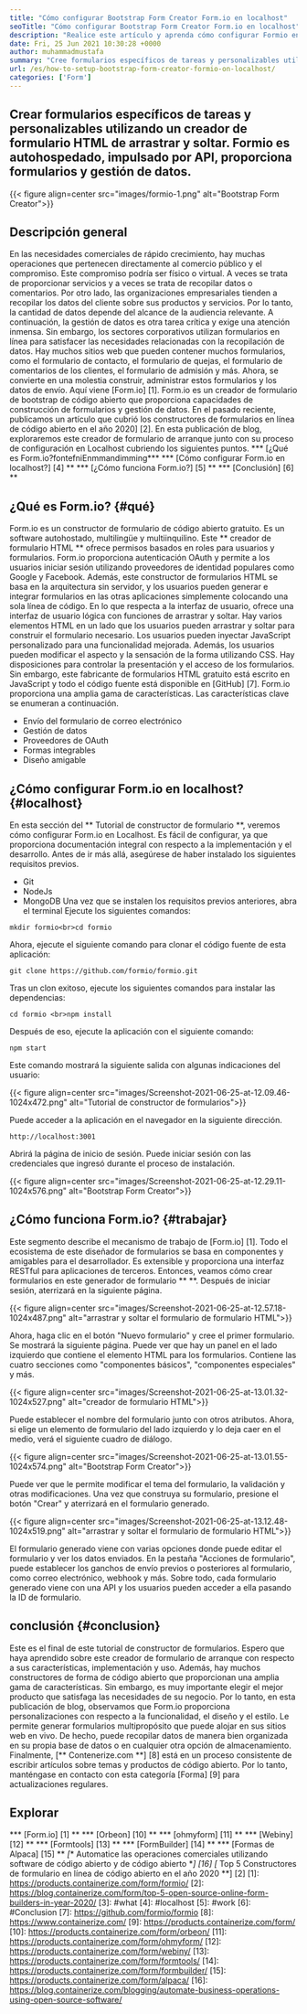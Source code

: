 ```yaml
---
title: "Cómo configurar Bootstrap Form Creator Form.io en localhost" 
seoTitle: "Cómo configurar Bootstrap Form Creator Form.io en localhost" 
description: "Realice este artículo y aprenda cómo configurar Formio en Localhost. Este creador de formulario Bootstrap es gratuito, extensible y ofrece integraciones de terceros." 
date: Fri, 25 Jun 2021 10:30:28 +0000
author: muhammadmustafa
summary: "Cree formularios específicos de tareas y personalizables utilizando un generador de formulario HTML de arrastrar y soltar. Formio es autohospedado, impulsado por API, proporciona formularios y gestión de datos." 
url: /es/how-to-setup-bootstrap-form-creator-formio-on-localhost/
categories: ['Form']
---
```


## Crear formularios específicos de tareas y personalizables utilizando un creador de formulario HTML de arrastrar y soltar. Formio es autohospedado, impulsado por API, proporciona formularios y gestión de datos.

{{< figure align=center src="images/formio-1.png" alt="Bootstrap Form Creator">}}


## **Descripción general**
En las necesidades comerciales de rápido crecimiento, hay muchas operaciones que pertenecen directamente al comercio público y el compromiso. Este compromiso podría ser físico o virtual. A veces se trata de proporcionar servicios y a veces se trata de recopilar datos o comentarios. Por otro lado, las organizaciones empresariales tienden a recopilar los datos del cliente sobre sus productos y servicios. Por lo tanto, la cantidad de datos depende del alcance de la audiencia relevante. A continuación, la gestión de datos es otra tarea crítica y exige una atención inmensa.
Sin embargo, los sectores corporativos utilizan formularios en línea para satisfacer las necesidades relacionadas con la recopilación de datos. Hay muchos sitios web que pueden contener muchos formularios, como el formulario de contacto, el formulario de quejas, el formulario de comentarios de los clientes, el formulario de admisión y más. Ahora, se convierte en una molestia construir, administrar estos formularios y los datos de envío. Aquí viene [Form.io] [1]. Form.io es un creador de formulario de bootstrap de código abierto que proporciona capacidades de construcción de formularios y gestión de datos. En el pasado reciente, publicamos un artículo que cubrió los constructores de formularios en línea de código abierto en el año 2020] [2]. En esta publicación de blog, exploraremos este creador de formulario de arranque junto con su proceso de configuración en Localhost cubriendo los siguientes puntos.
  *** [¿Qué es Form.io?fontefniEnmmandimming***
  *** [Cómo configurar Form.io en localhost?] [4] **
  *** [¿Cómo funciona Form.io?] [5] **
  *** [Conclusión] [6] **

## ¿Qué es Form.io? {#qué}
Form.io es un constructor de formulario de código abierto gratuito. Es un software autohostado, multilingüe y multiinquilino. Este ** creador de formulario HTML ** ofrece permisos basados ​​en roles para usuarios y formularios. Form.io proporciona autenticación OAuth y permite a los usuarios iniciar sesión utilizando proveedores de identidad populares como Google y Facebook. Además, este constructor de formularios HTML se basa en la arquitectura sin servidor, y los usuarios pueden generar e integrar formularios en las otras aplicaciones simplemente colocando una sola línea de código. En lo que respecta a la interfaz de usuario, ofrece una interfaz de usuario lógica con funciones de arrastrar y soltar. Hay varios elementos HTML en un lado que los usuarios pueden arrastrar y soltar para construir el formulario necesario. Los usuarios pueden inyectar JavaScript personalizado para una funcionalidad mejorada. Además, los usuarios pueden modificar el aspecto y la sensación de la forma utilizando CSS. Hay disposiciones para controlar la presentación y el acceso de los formularios. Sin embargo, este fabricante de formularios HTML gratuito está escrito en JavaScript y todo el código fuente está disponible en [GitHub] [7].
Form.io proporciona una amplia gama de características. Las características clave se enumeran a continuación.
  * Envío del formulario de correo electrónico
  * Gestión de datos
  * Proveedores de OAuth
  * Formas integrables
  * Diseño amigable

## ¿Cómo configurar Form.io en localhost? {#localhost}
En esta sección del ** Tutorial de constructor de formulario **, veremos cómo configurar Form.io en Localhost. Es fácil de configurar, ya que proporciona documentación integral con respecto a la implementación y el desarrollo.
Antes de ir más allá, asegúrese de haber instalado los siguientes requisitos previos.
  * Git
  * NodeJs
  * MongoDB
Una vez que se instalen los requisitos previos anteriores, abra el terminal Ejecute los siguientes comandos:
```
mkdir formio<br>cd formio
```
Ahora, ejecute el siguiente comando para clonar el código fuente de esta aplicación:
```
git clone https://github.com/formio/formio.git
```
Tras un clon exitoso, ejecute los siguientes comandos para instalar las dependencias:
```
cd formio <br>npm install
```
Después de eso, ejecute la aplicación con el siguiente comando:
```
npm start 
```
Este comando mostrará la siguiente salida con algunas indicaciones del usuario:

{{< figure align=center src="images/Screenshot-2021-06-25-at-12.09.46-1024x472.png" alt="Tutorial de constructor de formularios">}}

Puede acceder a la aplicación en el navegador en la siguiente dirección.
```
http://localhost:3001 
```
Abrirá la página de inicio de sesión. Puede iniciar sesión con las credenciales que ingresó durante el proceso de instalación.

{{< figure align=center src="images/Screenshot-2021-06-25-at-12.29.11-1024x576.png" alt="Bootstrap Form Creator">}}


## ¿Cómo funciona Form.io? {#trabajar}
Este segmento describe el mecanismo de trabajo de [Form.io] [1]. Todo el ecosistema de este diseñador de formularios se basa en componentes y amigables para el desarrollador. Es extensible y proporciona una interfaz RESTful para aplicaciones de terceros. Entonces, veamos cómo crear formularios en este generador de formulario ** **.
Después de iniciar sesión, aterrizará en la siguiente página.

{{< figure align=center src="images/Screenshot-2021-06-25-at-12.57.18-1024x487.png" alt="arrastrar y soltar el formulario de formulario HTML">}}

Ahora, haga clic en el botón "Nuevo formulario" y cree el primer formulario. Se mostrará la siguiente página. Puede ver que hay un panel en el lado izquierdo que contiene el elemento HTML para los formularios. Contiene las cuatro secciones como "componentes básicos", "componentes especiales" y más.

{{< figure align=center src="images/Screenshot-2021-06-25-at-13.01.32-1024x527.png" alt="creador de formulario HTML">}}

Puede establecer el nombre del formulario junto con otros atributos. Ahora, si elige un elemento de formulario del lado izquierdo y lo deja caer en el medio, verá el siguiente cuadro de diálogo.

{{< figure align=center src="images/Screenshot-2021-06-25-at-13.01.55-1024x574.png" alt="Bootstrap Form Creator">}}

Puede ver que le permite modificar el tema del formulario, la validación y otras modificaciones. Una vez que construya su formulario, presione el botón "Crear" y aterrizará en el formulario generado.

{{< figure align=center src="images/Screenshot-2021-06-25-at-13.12.48-1024x519.png" alt="arrastrar y soltar el formulario de formulario HTML">}}

El formulario generado viene con varias opciones donde puede editar el formulario y ver los datos enviados. En la pestaña "Acciones de formulario", puede establecer los ganchos de envío previos o posteriores al formulario, como correo electrónico, webhook y más. Sobre todo, cada formulario generado viene con una API y los usuarios pueden acceder a ella pasando la ID de formulario.

## conclusión {#conclusion}
Este es el final de este tutorial de constructor de formularios. Espero que haya aprendido sobre este creador de formulario de arranque con respecto a sus características, implementación y uso. Además, hay muchos constructores de forma de código abierto que proporcionan una amplia gama de características. Sin embargo, es muy importante elegir el mejor producto que satisfaga las necesidades de su negocio. Por lo tanto, en esta publicación de blog, observamos que Form.io proporciona personalizaciones con respecto a la funcionalidad, el diseño y el estilo. Le permite generar formularios multipropósito que puede alojar en sus sitios web en vivo. De hecho, puede recopilar datos de manera bien organizada en su propia base de datos o en cualquier otra opción de almacenamiento.
Finalmente, [** Contenerize.com **] [8] está en un proceso consistente de escribir artículos sobre temas y productos de código abierto. Por lo tanto, manténgase en contacto con esta categoría [Forma] [9] para actualizaciones regulares.

## Explorar
  *** [Form.io] [1] **
  *** [Orbeon] [10] **
  *** [ohmyform] [11] **
  *** [Webiny] [12] **
  *** [Formtools] [13] **
  *** [FormBuilder] [14] **
  *** [Formas de Alpaca] [15] **
  *[** Automatice las operaciones comerciales utilizando software de código abierto y de código abierto **] [16]
  *[** Top 5 Constructores de formulario en línea de código abierto en el año 2020 **] [2]
[1]: https://products.containerize.com/form/formio/
[2]: https://blog.containerize.com/form/top-5-open-source-online-form-builders-in-year-2020/
[3]: #what
[4]: #localhost
[5]: #work
[6]: #Conclusion
[7]: https://github.com/formio/formio
[8]: https://www.containerize.com/
[9]: https://products.containerize.com/form/
[10]: https://products.containerize.com/form/orbeon/
[11]: https://products.containerize.com/form/ohmyform/
[12]: https://products.containerize.com/form/webiny/
[13]: https://products.containerize.com/form/formtools/
[14]: https://products.containerize.com/form/formbuilder/
[15]: https://products.containerize.com/form/alpaca/
[16]: https://blog.containerize.com/blogging/automate-business-operations-using-open-source-software/
